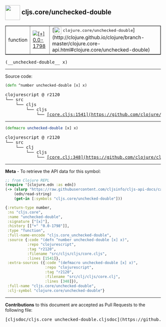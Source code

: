 ## <img width="48px" valign="middle" src="http://i.imgur.com/Hi20huC.png"> cljs.core/unchecked-double

 <table border="1">
<tr>

<td>function</td>
<td><a href="https://github.com/cljsinfo/cljs-api-docs/tree/0.0-1798"><img valign="middle" alt="[+] 0.0-1798" src="https://img.shields.io/badge/+-0.0--1798-lightgrey.svg"></a> </td>
<td>
[<img height="24px" valign="middle" src="http://i.imgur.com/1GjPKvB.png"> <samp>clojure.core/unchecked-double</samp>](http://clojure.github.io/clojure/branch-master/clojure.core-api.html#clojure.core/unchecked-double)
</td>
</tr>
</table>

 <samp>
(__unchecked-double__ x)<br>
</samp>

---





Source code:

```clj
(defn ^number unchecked-double [x] x)
```

 <pre>
clojurescript @ r2120
└── src
    └── cljs
        └── cljs
            └── <ins>[core.cljs:1541](https://github.com/clojure/clojurescript/blob/r2120/src/cljs/cljs/core.cljs#L1541)</ins>
</pre>


---

```clj
(defmacro unchecked-double [x] x)
```

 <pre>
clojurescript @ r2120
└── src
    └── clj
        └── cljs
            └── <ins>[core.clj:348](https://github.com/clojure/clojurescript/blob/r2120/src/clj/cljs/core.clj#L348)</ins>
</pre>

---

__Meta__ - To retrieve the API data for this symbol:

```clj
;; from Clojure REPL
(require '[clojure.edn :as edn])
(-> (slurp "https://raw.githubusercontent.com/cljsinfo/cljs-api-docs/catalog/cljs-api.edn")
    (edn/read-string)
    (get-in [:symbols "cljs.core/unchecked-double"]))
```

```clj
{:return-type number,
 :ns "cljs.core",
 :name "unchecked-double",
 :signature ["[x]"],
 :history [["+" "0.0-1798"]],
 :type "function",
 :full-name-encode "cljs.core_unchecked-double",
 :source {:code "(defn ^number unchecked-double [x] x)",
          :repo "clojurescript",
          :tag "r2120",
          :filename "src/cljs/cljs/core.cljs",
          :lines [1541]},
 :extra-sources ({:code "(defmacro unchecked-double [x] x)",
                  :repo "clojurescript",
                  :tag "r2120",
                  :filename "src/clj/cljs/core.clj",
                  :lines [348]}),
 :full-name "cljs.core/unchecked-double",
 :clj-symbol "clojure.core/unchecked-double"}

```

---

__Contributions__ to this document are accepted as Pull Requests to the following file:

 <pre>
[cljsdoc/cljs.core_unchecked-double.cljsdoc](https://github.com/cljsinfo/cljs-api-docs/blob/master/cljsdoc/cljs.core_unchecked-double.cljsdoc)
</pre>

